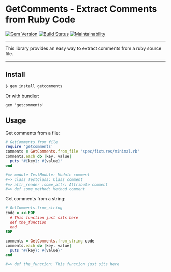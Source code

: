 GetComments - Extract Comments from Ruby Code
==================================================

[![Gem Version](https://badge.fury.io/rb/getcomments.svg)](https://badge.fury.io/rb/getcomments)
[![Build Status](https://github.com/DannyBen/getcomments/workflows/Test/badge.svg)](https://github.com/DannyBen/getcomments/actions?query=workflow%3ATest)
[![Maintainability](https://api.codeclimate.com/v1/badges/bcf41ae9f2c8ebd59f4d/maintainability)](https://codeclimate.com/github/DannyBen/getcomments/maintainability)

---

This library provides an easy way to extract comments from a ruby source file.

---


Install
--------------------------------------------------

```
$ gem install getcomments
```

Or with bundler:

```
gem 'getcomments'
```


Usage
--------------------------------------------------

Get comments from a file:

```ruby
# GetComments.from_file
require 'getcomments'
comments = GetComments.from_file 'spec/fixtures/minimal.rb'
comments.each do |key, value|
  puts "#{key}: #{value}"
end

#=> module TestModule: Module comment
#=> class TestClass: Class comment
#=> attr_reader :some_attr: Attribute comment
#=> def some_method: Method comment
```

Get comments from a string:

```ruby
# GetComments.from_string
code = <<-EOF
  # This function just sits here
  def the_function
  end
EOF

comments = GetComments.from_string code
comments.each do |key, value|
  puts "#{key}: #{value}"
end

#=> def the_function: This function just sits here
```
